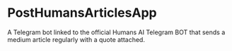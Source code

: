 # PostHumansArticlesApp
A Telegram bot linked to the official Humans AI Telegram BOT that sends a medium article regularly with a quote attached. 

